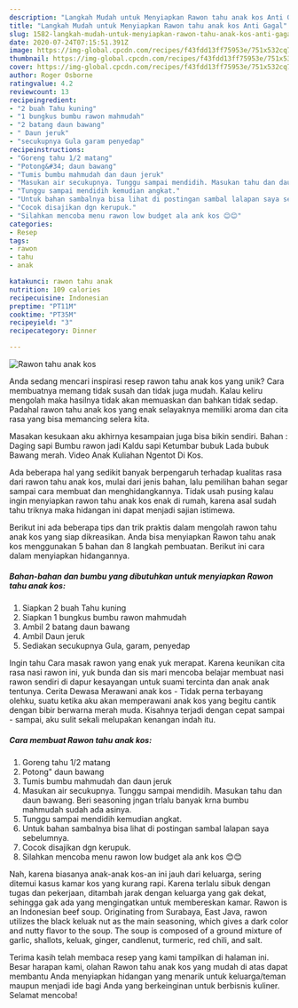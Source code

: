 ```yaml
---
description: "Langkah Mudah untuk Menyiapkan Rawon tahu anak kos Anti Gagal"
title: "Langkah Mudah untuk Menyiapkan Rawon tahu anak kos Anti Gagal"
slug: 1582-langkah-mudah-untuk-menyiapkan-rawon-tahu-anak-kos-anti-gagal
date: 2020-07-24T07:15:51.391Z
image: https://img-global.cpcdn.com/recipes/f43fdd13ff75953e/751x532cq70/rawon-tahu-anak-kos-foto-resep-utama.jpg
thumbnail: https://img-global.cpcdn.com/recipes/f43fdd13ff75953e/751x532cq70/rawon-tahu-anak-kos-foto-resep-utama.jpg
cover: https://img-global.cpcdn.com/recipes/f43fdd13ff75953e/751x532cq70/rawon-tahu-anak-kos-foto-resep-utama.jpg
author: Roger Osborne
ratingvalue: 4.2
reviewcount: 13
recipeingredient:
- "2 buah Tahu kuning"
- "1 bungkus bumbu rawon mahmudah"
- "2 batang daun bawang"
- " Daun jeruk"
- "secukupnya Gula garam penyedap"
recipeinstructions:
- "Goreng tahu 1/2 matang"
- "Potong&#34; daun bawang"
- "Tumis bumbu mahmudah dan daun jeruk"
- "Masukan air secukupnya. Tunggu sampai mendidih. Masukan tahu dan daun bawang. Beri seasoning jngan trlalu banyak krna bumbu mahmudah sudah ada asinya."
- "Tunggu sampai mendidih kemudian angkat."
- "Untuk bahan sambalnya bisa lihat di postingan sambal lalapan saya sebelumnya."
- "Cocok disajikan dgn kerupuk."
- "Silahkan mencoba menu rawon low budget ala ank kos 😊😊"
categories:
- Resep
tags:
- rawon
- tahu
- anak

katakunci: rawon tahu anak 
nutrition: 109 calories
recipecuisine: Indonesian
preptime: "PT11M"
cooktime: "PT35M"
recipeyield: "3"
recipecategory: Dinner

---
```



![Rawon tahu anak kos](https://img-global.cpcdn.com/recipes/f43fdd13ff75953e/751x532cq70/rawon-tahu-anak-kos-foto-resep-utama.jpg)

Anda sedang mencari inspirasi resep rawon tahu anak kos yang unik? Cara membuatnya memang tidak susah dan tidak juga mudah. Kalau keliru mengolah maka hasilnya tidak akan memuaskan dan bahkan tidak sedap. Padahal rawon tahu anak kos yang enak selayaknya memiliki aroma dan cita rasa yang bisa memancing selera kita.

Masakan kesukaan aku akhirnya kesampaian juga bisa bikin sendiri. Bahan : Daging sapi Bumbu rawon jadi Kaldu sapi Ketumbar bubuk Lada bubuk Bawang merah. Video Anak Kuliahan Ngentot Di Kos.

Ada beberapa hal yang sedikit banyak berpengaruh terhadap kualitas rasa dari rawon tahu anak kos, mulai dari jenis bahan, lalu pemilihan bahan segar sampai cara membuat dan menghidangkannya. Tidak usah pusing kalau ingin menyiapkan rawon tahu anak kos enak di rumah, karena asal sudah tahu triknya maka hidangan ini dapat menjadi sajian istimewa.


Berikut ini ada beberapa tips dan trik praktis dalam mengolah rawon tahu anak kos yang siap dikreasikan. Anda bisa menyiapkan Rawon tahu anak kos menggunakan 5 bahan dan 8 langkah pembuatan. Berikut ini cara dalam menyiapkan hidangannya.

<!--inarticleads1-->

##### Bahan-bahan dan bumbu yang dibutuhkan untuk menyiapkan Rawon tahu anak kos:

1. Siapkan 2 buah Tahu kuning
1. Siapkan 1 bungkus bumbu rawon mahmudah
1. Ambil 2 batang daun bawang
1. Ambil  Daun jeruk
1. Sediakan secukupnya Gula, garam, penyedap


Ingin tahu Cara masak rawon yang enak yuk merapat. Karena keunikan cita rasa nasi rawon ini, yuk bunda dan sis mari mencoba belajar membuat nasi rawon sendiri di dapur kesayangan untuk suami tercinta dan anak anak tentunya. Cerita Dewasa Merawani anak kos - Tidak perna terbayang olehku, suatu ketika aku akan memperawani anak kos yang begitu cantik dengan bibir berwarna merah muda. Kisahnya terjadi dengan cepat sampai - sampai, aku sulit sekali melupakan kenangan indah itu. 

<!--inarticleads2-->

##### Cara membuat Rawon tahu anak kos:

1. Goreng tahu 1/2 matang
1. Potong&#34; daun bawang
1. Tumis bumbu mahmudah dan daun jeruk
1. Masukan air secukupnya. Tunggu sampai mendidih. Masukan tahu dan daun bawang. Beri seasoning jngan trlalu banyak krna bumbu mahmudah sudah ada asinya.
1. Tunggu sampai mendidih kemudian angkat.
1. Untuk bahan sambalnya bisa lihat di postingan sambal lalapan saya sebelumnya.
1. Cocok disajikan dgn kerupuk.
1. Silahkan mencoba menu rawon low budget ala ank kos 😊😊


Nah, karena biasanya anak-anak kos-an ini jauh dari keluarga, sering ditemui kasus kamar kos yang kurang rapi. Karena terlalu sibuk dengan tugas dan pekerjaan, ditambah jarak dengan keluarga yang gak dekat, sehingga gak ada yang mengingatkan untuk membereskan kamar. Rawon is an Indonesian beef soup. Originating from Surabaya, East Java, rawon utilizes the black keluak nut as the main seasoning, which gives a dark color and nutty flavor to the soup. The soup is composed of a ground mixture of garlic, shallots, keluak, ginger, candlenut, turmeric, red chili, and salt. 

Terima kasih telah membaca resep yang kami tampilkan di halaman ini. Besar harapan kami, olahan Rawon tahu anak kos yang mudah di atas dapat membantu Anda menyiapkan hidangan yang menarik untuk keluarga/teman maupun menjadi ide bagi Anda yang berkeinginan untuk berbisnis kuliner. Selamat mencoba!
